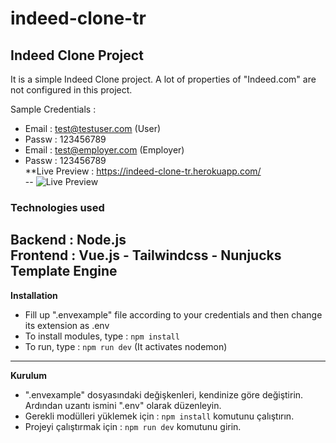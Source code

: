 # indeed-clone-tr
Indeed Clone Project
---
It is a simple Indeed Clone project. A lot of properties of "Indeed.com" are not configured in this project.

Sample Credentials :
- Email : test@testuser.com (User)
- Passw : 123456789  
- Email : test@employer.com (Employer)
- Passw : 123456789 <br />
**Live Preview : https://indeed-clone-tr.herokuapp.com/ <br />
--
![Live Preview](https://i.imgur.com/1ZAKGQI.png)
### Technologies used

**Backend :** Node.js  
**Frontend :** Vue.js - Tailwindcss - Nunjucks Template Engine
---
**Installation**
- Fill up ".envexample" file according to your credentials and then change its extension as .env
- To install modules, type : ```npm install ```
- To run, type : ```npm run dev``` (It activates nodemon)

---
**Kurulum**
- ".envexample" dosyasındaki değişkenleri, kendinize göre değiştirin. Ardından uzantı ismini ".env" olarak düzenleyin.
- Gerekli modülleri yüklemek için : ```npm install``` komutunu çalıştırın.
- Projeyi çalıştırmak için : ```npm run dev``` komutunu girin.
